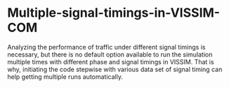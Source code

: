 # Multiple-signal-timings-in-VISSIM-COM
Analyzing the performance of traffic under different signal timings is necessary, but there is no default option available to run the simulation multiple times with different phase and signal timings in VISSIM. That is why, initiating the code stepwise with various data set of signal timing can help getting multiple runs automatically. 
